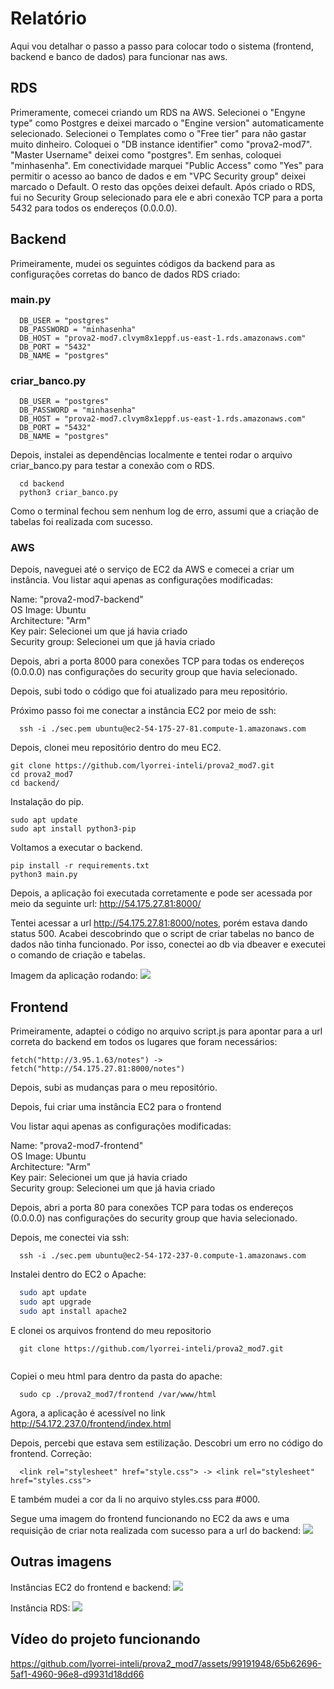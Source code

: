 # Relatório
Aqui vou detalhar o passo a passo para colocar todo o sistema (frontend, backend e banco de dados) para funcionar nas aws. 

## RDS
Primeramente, comecei criando um RDS na AWS. Selecionei o "Engyne type" como Postgres e deixei marcado o "Engine version" automaticamente selecionado. Selecionei o Templates como o "Free tier" para não gastar muito dinheiro. Coloquei o "DB instance identifier" como "prova2-mod7". "Master Username" deixei como "postgres". Em senhas, coloquei "minhasenha". Em conectividade marquei "Public Access" como "Yes" para permitir o acesso ao banco de dados e em "VPC Security group" deixei marcado o Default. O resto das opções deixei default. 
Após criado o RDS, fui no Security Group selecionado para ele e abri conexão TCP para a porta 5432 para todos os endereços (0.0.0.0).

## Backend
Primeiramente, mudei os seguintes códigos da backend para as configurações corretas do banco de dados RDS criado:

### main.py
````
  DB_USER = "postgres"
  DB_PASSWORD = "minhasenha"
  DB_HOST = "prova2-mod7.clvym8x1eppf.us-east-1.rds.amazonaws.com"
  DB_PORT = "5432"
  DB_NAME = "postgres"
````

### criar_banco.py
````
  DB_USER = "postgres"
  DB_PASSWORD = "minhasenha"
  DB_HOST = "prova2-mod7.clvym8x1eppf.us-east-1.rds.amazonaws.com"
  DB_PORT = "5432"
  DB_NAME = "postgres"
````

Depois, instalei as dependências localmente e tentei rodar o arquivo criar_banco.py para testar a conexão com o RDS.

````
  cd backend
  python3 criar_banco.py
````

Como o terminal fechou sem nenhum log de erro, assumi que a criação de tabelas foi realizada com sucesso.

### AWS
Depois, naveguei até o serviço de EC2 da AWS e comecei a criar um instância. Vou listar aqui apenas as configurações modificadas:

Name: "prova2-mod7-backend" <br/>
OS Image: Ubuntu <br/>
Architecture: "Arm" <br/>
Key pair: Selecionei um que já havia criado <br/>
Security group: Selecionei um que já havia criado <br/>

Depois, abri a porta 8000 para conexões TCP para todas os endereços (0.0.0.0) nas configurações do security group que havia selecionado.

Depois, subi todo o código que foi atualizado para meu repositório.

Próximo passo foi me conectar a instância EC2 por meio de ssh:
````
  ssh -i ./sec.pem ubuntu@ec2-54-175-27-81.compute-1.amazonaws.com
````

Depois, clonei meu repositório dentro do meu EC2.


````
git clone https://github.com/lyorrei-inteli/prova2_mod7.git
cd prova2_mod7
cd backend/
````

Instalação do pip.
````
sudo apt update
sudo apt install python3-pip
````

Voltamos a executar o backend.
````
pip install -r requirements.txt
python3 main.py
````

Depois, a aplicação foi executada corretamente e pode ser acessada por meio da seguinte url:
http://54.175.27.81:8000/

Tentei acessar a url http://54.175.27.81:8000/notes, porém estava dando status 500. Acabei descobrindo que o script de criar tabelas no banco de dados não tinha funcionado. Por isso, conectei ao db via dbeaver e executei o comando de criação e tabelas. 

Imagem da aplicação rodando:
<img src="./media/backend-funcionando.png">

## Frontend
Primeiramente, adaptei o código no arquivo script.js para apontar para a url correta do backend em todos os lugares que foram necessários:
````
fetch("http://3.95.1.63/notes") -> fetch("http://54.175.27.81:8000/notes")
````
Depois, subi as mudanças para o meu repositório.

Depois, fui criar uma instância EC2 para o frontend

Vou listar aqui apenas as configurações modificadas:

Name: "prova2-mod7-frontend" <br/>
OS Image: Ubuntu <br/>
Architecture: "Arm" <br/>
Key pair: Selecionei um que já havia criado <br/>
Security group: Selecionei um que já havia criado <br/>

Depois, abri a porta 80 para conexões TCP para todas os endereços (0.0.0.0) nas configurações do security group que havia selecionado.

Depois, me conectei via ssh:
````
  ssh -i ./sec.pem ubuntu@ec2-54-172-237-0.compute-1.amazonaws.com
````


Instalei dentro do EC2 o Apache:

```bash
  sudo apt update
  sudo apt upgrade
  sudo apt install apache2

```
E clonei os arquivos frontend do meu repositorio 
````
  git clone https://github.com/lyorrei-inteli/prova2_mod7.git
  
````

Copiei o meu html para dentro da pasta do apache:
````
  sudo cp ./prova2_mod7/frontend /var/www/html
````

Agora, a aplicação é acessível no link http://54.172.237.0/frontend/index.html

Depois, percebi que estava sem estilização. Descobri um erro no código do frontend. Correção:
````
  <link rel="stylesheet" href="style.css"> -> <link rel="stylesheet" href="styles.css">
````

E também mudei a cor da li no arquivo styles.css para #000.

Segue uma imagem do frontend funcionando no EC2 da aws e uma requisição de criar nota realizada com sucesso para a url do backend:
<img src="./media/front-funcionando.png">


## Outras imagens
Instâncias EC2 do frontend e backend:
<img src="./media/ec2.png" />

Instância RDS:
<img src="./media/rds.png" />

## Vídeo do projeto funcionando
https://github.com/lyorrei-inteli/prova2_mod7/assets/99191948/65b62696-5af1-4960-96e8-d9931d18dd66



